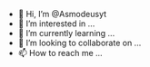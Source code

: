 - 👋 Hi, I’m @Asmodeusyt
- 👀 I’m interested in ...
- 🌱 I’m currently learning ...
- 💞️ I’m looking to collaborate on ...
- 📫 How to reach me ...

<!---
Asmodeusyt/Asmodeusyt is a ✨ special ✨ repository because its `README.md` (this file) appears on your GitHub profile.
You can click the Preview link to take a look at your changes.
--->
